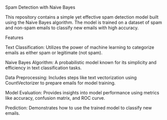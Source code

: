 Spam Detection with Naive Bayes

This repository contains a simple yet effective spam detection model built using the Naive Bayes algorithm. The model is trained on a dataset of spam and non-spam emails to classify new emails with high accuracy.

Features

Text Classification:
Utilizes the power of machine learning to categorize emails as either spam or legitimate (not spam).

Naive Bayes Algorithm:
A probabilistic model known for its simplicity and efficiency in text classification tasks.

Data Preprocessing:
Includes steps like text vectorization using CountVectorizer to prepare emails for model training.

Model Evaluation:
Provides insights into model performance using metrics like accuracy, confusion matrix, and ROC curve.

Prediction: Demonstrates how to use the trained model to classify new emails.

